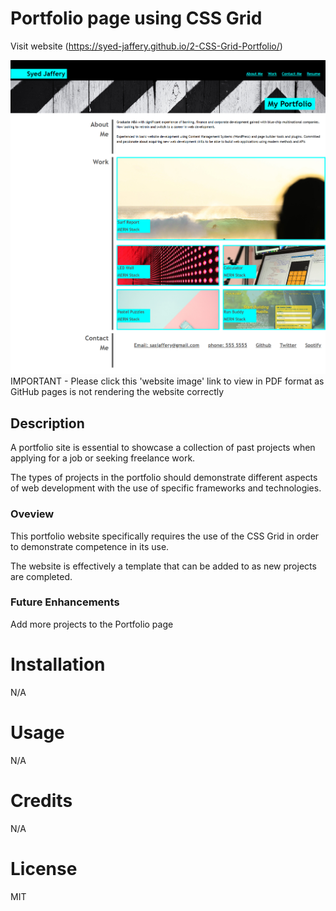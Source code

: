 # Portfolio page using CSS Grid

Visit website (https://syed-jaffery.github.io/2-CSS-Grid-Portfolio/)

![website image](./images/screen-capture.png)
IMPORTANT - Please click this 'website image' link to view in PDF format as GitHub pages is not rendering the website correctly

## Description

A portfolio site is essential to showcase a collection of past projects when applying for a job or seeking freelance work. 

The types of projects in the portfolio should demonstrate different aspects of web development with the use of specific frameworks and technologies.


###  Oveview

This portfolio website specifically requires the use of the CSS Grid in order to demonstrate competence in its use.

The website is effectively a template that can be added to as new projects are completed. 


### Future Enhancements

Add more projects to the Portfolio page

# Installation

N/A

# Usage

N/A

# Credits

N/A

# License

MIT